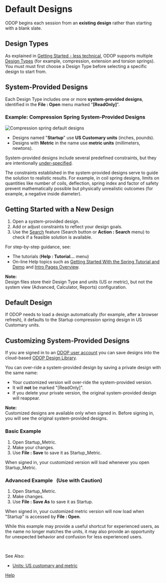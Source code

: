 # Default Designs  
ODOP begins each session from an **existing design** rather than starting with a blank slate.  

## Design Types
As explained in [Getting Started - less technical](/docs/Help/gettingStarted.html), 
ODOP supports multiple [Design Types](/docs/Help/terminology.html#designTypes) 
(for example, compression, extension and torsion springs). 
You must must first choose a Design Type before selecting a specific design to start from.

## System-Provided Designs  
Each Design Type includes one or more **system-provided designs**, 
identified in the **File : Open** menu marked "**[ReadOnly]**".  

### Example: Compression Spring System-Provided Designs   
![Compression spring default designs](/docs/Help/img/FileOpen_defaultDesigns.png "File : Open default designs")  

 - Designs named "**Startup**" use **US Customary units** (inches, pounds).  
 - Designs with **Metric** in the name use **metric units** (millimeters, newtons).  

System-provided designs include several predefined constraints, but they are intentionally 
[under-specified](designSituations.html).

The constraints established in the system-provided designs serve to guide the solution to realistic results. 
For example, in coil spring designs, limits on quantities like 
number of coils, deflection, spring index and factor of safety 
prevent mathematically possible but physically unrealistic outcomes (for example, a negative inside diameter).  

## Getting Started with a New Design
1. Open a system-provided design. 
1. Add or adjust constraints to reflect your design goals. 
1. Use the [Search](/docs/Help/search.html) feature (Search button or **Action : Search** menu) 
to check if a feasible solution is available. 

For step-by-step guidance, see:  
 - The tutorials (**Help : Tutorial...** menu)  
 - On-line Help topics such as 
[Getting Started With the Spring Tutorial and Demo](gettingStartedSpring.html) and 
[Intro Pages Overview](/docs/About/introPagesOverview.html).  

**Note:**  
Design files store their Design Type and units (US or metric), 
but not the system view (Advanced, Calculator, Reports) configuration.  

## Default Design  
If ODOP needs to load a design automatically (for example, after a browser refresh), 
it defaults to the Startup compression spring design in US Customary units.

## Customizing System-Provided Designs  
If you are signed in to an [ODOP user account](/docs/About/userAccounts.html) 
you can save designs into the cloud-based [ODOP Design Library](/docs/Help/terminology.html#designLib). 

You can over-ride a system-provided design by saving a private design with the same name:
 - Your customized version will over-ride the system-provided version.  
 - It will **not** be marked "[ReadOnly]".  
 - If you delete your private version, the original system-provided design will reappear.

**Note:**  
Customized designs are available only when signed in. 
Before signing in, you will see the original system-provided designs. 

### Basic Example  
1. Open Startup_Metric.  
1. Make your changes.  
1. Use **File : Save** to save it as Startup_Metric.  

When signed in, your customized version will load whenever you open Startup_Metric.

### Advanced Example &nbsp; (Use with Caution)  
1. Open Startup_Metric.  
1. Make changes.  
1. Use **File : Save As** to save it as Startup.  

When signed in, 
your customized metric version will now load when "Startup" is accessed by **File : Open**.  

While this example may provide a useful shortcut for experienced users,
as the name no longer matches the units, 
it may also provide an opportunity for unexpected behavior and confusion for less experienced users.  

&nbsp;

See Also:   
 - [Units: US customary and metric](/docs/Help/SpringDesign/unitsUSmetric.html)   


[Help](/docs/Help/index.html)
